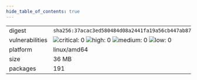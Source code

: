 ```yaml
---
hide_table_of_contents: true
---
```


<table>
<tr><td>digest</td><td><code>sha256:37acac3ed580484d08a2441fa19a56cb447ab8787440c7b9a8bfc26c542aa59d</code></td><tr><tr><td>vulnerabilities</td><td><img alt="critical: 0" src="https://img.shields.io/badge/critical-0-lightgrey"/> <img alt="high: 0" src="https://img.shields.io/badge/high-0-lightgrey"/> <img alt="medium: 0" src="https://img.shields.io/badge/medium-0-lightgrey"/> <img alt="low: 0" src="https://img.shields.io/badge/low-0-lightgrey"/> <!-- unspecified: 0 --></td></tr>
<tr><td>platform</td><td>linux/amd64</td></tr>
<tr><td>size</td><td>36 MB</td></tr>
<tr><td>packages</td><td>191</td></tr>
</table>
</details></table>
</details>

<table></table>

